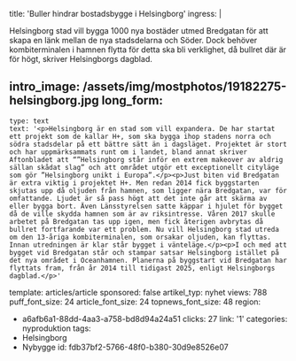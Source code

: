 title: 'Buller hindrar bostadsbygge i Helsingborg'
ingress: |
  <p>Helsingborg stad vill bygga 1000 nya bostäder utmed Bredgatan för att skapa en länk mellan de nya stadsdelarna och Söder. Dock behöver kombiterminalen i hamnen flytta för detta ska bli verklighet, då bullret där är för högt, skriver Helsingborgs dagblad.
  </p>
  
intro_image: /assets/img/mostphotos/19182275-helsingborg.jpg
long_form:
  -
    type: text
    text: '<p>Helsingborg är en stad som vill expandera. De har startat ett projekt som de kallar H+, som ska bygga ihop stadens norra och södra stadsdelar på ett bättre sätt än i dagsläget. Projektet är stort och har uppmärksammats runt om i landet, bland annat skriver Aftonbladet att “”Helsingborg står inför en extrem makeover av aldrig sällan skådat slag” och att området utgör ett exceptionellt cityläge som gör ”Helsingborg unikt i Europa”.</p><p>Just biten vid Bredgatan är extra viktig i projektet H+. Men redan 2014 fick byggstarten skjutas upp då oljuden från hamnen, som ligger nära Bredgatan, var för omfattande. Ljudet är så pass högt att det inte går att skärma av eller bygga bort. Även Länsstyrelsen satte käppar i hjulet för bygget då de ville skydda hamnen som är av riksintresse. Våren 2017 skulle arbetet på Bredgatan tas upp igen, men fick återigen avbrytas då bullret fortfarande var ett problem. Nu vill Helsingborg stad utreda om den 13-åriga kombiterminalen, som orsakar oljuden, kan flyttas. Innan utredningen är klar står bygget i vänteläge.</p><p>I och med att bygget vid Bredgatan står och stampar satsar Helsingborg istället på det nya området i Oceanhamnen. Planerna på byggstart vid Bredgatan har flyttats fram, från år 2014 till tidigast 2025, enligt Helsingborgs dagblad.</p>'
template: articles/article
sponsored: false
artikel_typ: nyhet
views: 788
puff_font_size: 24
article_font_size: 24
topnews_font_size: 48
region:
  - a6afb6a1-88dd-4aa3-a758-bd8d94a24a51
clicks: 27
link: '1'
categories: nyproduktion
tags:
  - Helsingborg
  - Nybygge
id: fdb37bf2-5766-48f0-b380-30d9e8526e07
